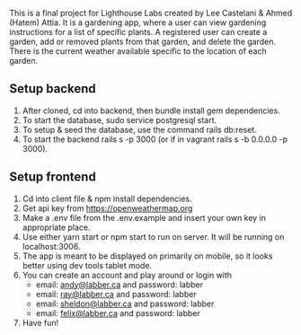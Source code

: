 This is a final project for Lighthouse Labs created by Lee Castelani & Ahmed (Hatem) Attia.  It is a gardening app, where a user can view gardening instructions for a list of specific plants.  A registered user can create a garden, add or removed plants from that garden, and delete the garden.  There is the current weather available specific to the location of each garden.

## Setup backend

1. After cloned, cd into backend, then bundle install gem dependencies.
2. To start the database, sudo service postgresql start.
3. To setup & seed the database, use the command rails db:reset.
4. To start the backend rails s -p 3000 (or if in vagrant rails s -b 0.0.0.0 -p 3000).

## Setup frontend

1. Cd into client file & npm install dependencies.
2. Get api key from https://openweathermap.org 
3. Make a .env file from the .env.example and insert your own key in appropriate place.
2. Use either yarn start or npm start to run on server.  It will be running on localhost:3006.
3. The app is meant to be displayed on primarily on mobile, so it looks better using dev tools tablet mode.
4. You can create an account and play around or login with 
    * email: andy@labber.ca and password: labber 
    * email: ray@labber.ca and password: labber
    * email: sheldon@labber.ca and password: labber
    * email: felix@labber.ca and password: labber
5. Have fun!



